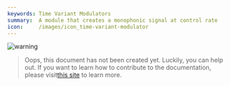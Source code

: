 ```yaml
---
keywords: Time Variant Modulators
summary:  A module that creates a monophonic signal at control rate
icon:     /images/icon_time-variant-modulator
---
```


![warning](/images/icon_warning:64px)  
> Oops, this document has not been created yet. Luckily, you can help out. If you want to learn how to contribute to the documentation, please visit[this site](/glossary/contributing) to learn more.  
